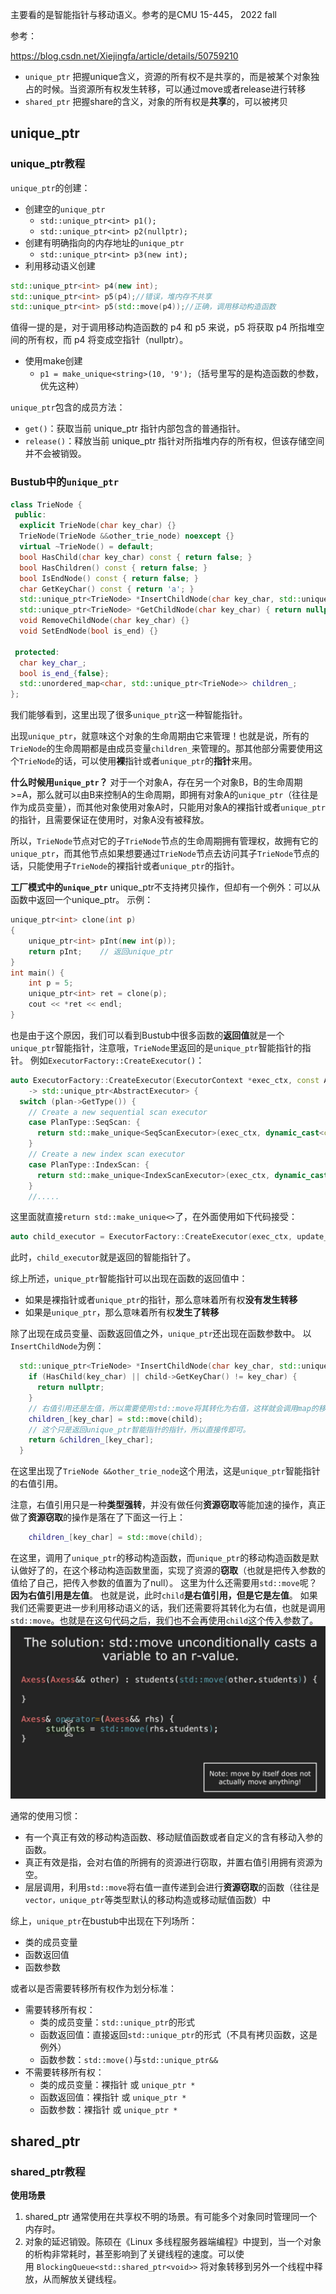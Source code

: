 主要看的是智能指针与移动语义。参考的是CMU 15-445， 2022 fall

参考：

https://blog.csdn.net/Xiejingfa/article/details/50759210

-   `unique_ptr` 把握unique含义，资源的所有权不是共享的，而是被某个对象独占的时候。当资源所有权发生转移，可以通过move或者release进行转移
-   `shared_ptr` 把握share的含义，对象的所有权是**共享**的，可以被拷贝

## unique_ptr
### unique_ptr教程
`unique_ptr`的创建：

- 创建空的`unique_ptr`
	- `std::unique_ptr<int> p1();`
	- `std::unique_ptr<int> p2(nullptr);`
- 创建有明确指向的内存地址的`unique_ptr`
	- `std::unique_ptr<int> p3(new int);`
- 利用移动语义创建
```c++
std::unique_ptr<int> p4(new int);
std::unique_ptr<int> p5(p4);//错误，堆内存不共享
std::unique_ptr<int> p5(std::move(p4));//正确，调用移动构造函数
```
值得一提的是，对于调用移动构造函数的 p4 和 p5 来说，p5 将获取 p4 所指堆空间的所有权，而 p4 将变成空指针（nullptr）。
- 使用make创建
	- `p1 = make_unique<string>(10, '9');`（括号里写的是构造函数的参数，优先这种）

`unique_ptr`包含的成员方法：
- `get()`：获取当前 unique_ptr 指针内部包含的普通指针。
- `release()`：释放当前 unique_ptr 指针对所指堆内存的所有权，但该存储空间并不会被销毁。

### Bustub中的`unique_ptr`
```c++
class TrieNode {
 public:
  explicit TrieNode(char key_char) {}
  TrieNode(TrieNode &&other_trie_node) noexcept {}
  virtual ~TrieNode() = default;
  bool HasChild(char key_char) const { return false; }
  bool HasChildren() const { return false; }
  bool IsEndNode() const { return false; }
  char GetKeyChar() const { return 'a'; }
  std::unique_ptr<TrieNode> *InsertChildNode(char key_char, std::unique_ptr<TrieNode> &&child) { return nullptr; }
  std::unique_ptr<TrieNode> *GetChildNode(char key_char) { return nullptr; }
  void RemoveChildNode(char key_char) {}
  void SetEndNode(bool is_end) {}

 protected:
  char key_char_;
  bool is_end_{false};
  std::unordered_map<char, std::unique_ptr<TrieNode>> children_;
};
```

我们能够看到，这里出现了很多`unique_ptr`这一种智能指针。

出现`unique_ptr`，就意味这个对象的生命周期由它来管理！也就是说，所有的`TrieNode`的生命周期都是由成员变量`children_`来管理的。那其他部分需要使用这个`TrieNode`的话，可以使用**裸**指针或者`unique_ptr`的**指针**来用。

**什么时候用`unique_ptr`？**
对于一个对象A，存在另一个对象B，B的生命周期>=A，那么就可以由B来控制A的生命周期，即拥有对象A的`unique_ptr`（往往是作为成员变量），而其他对象使用对象A时，只能用对象A的裸指针或者`unique_ptr`的指针，且需要保证在使用时，对象A没有被释放。

所以，`TrieNode`节点对它的子`TrieNode`节点的生命周期拥有管理权，故拥有它的`unique_ptr`，而其他节点如果想要通过`TrieNode`节点去访问其子`TrieNode`节点的话，只能使用子`TrieNode`的裸指针或者`unique_ptr`的指针。


**工厂模式中的`unique_ptr`**
unique_ptr不支持拷贝操作，但却有一个例外：可以从函数中返回一个unique_ptr。
示例：
```C++
unique_ptr<int> clone(int p)
{
    unique_ptr<int> pInt(new int(p));
    return pInt;    // 返回unique_ptr
}
int main() {
    int p = 5;
    unique_ptr<int> ret = clone(p);
    cout << *ret << endl;
}
```
也是由于这个原因，我们可以看到Bustub中很多函数的**返回值**就是一个`unique_ptr`智能指针，注意哦，`TrieNode`里返回的是`unique_ptr`智能指针的指针。
例如`ExecutorFactory::CreateExecutor()`：
```c++
auto ExecutorFactory::CreateExecutor(ExecutorContext *exec_ctx, const AbstractPlanNodeRef &plan)
    -> std::unique_ptr<AbstractExecutor> {
  switch (plan->GetType()) {
    // Create a new sequential scan executor
    case PlanType::SeqScan: {
      return std::make_unique<SeqScanExecutor>(exec_ctx, dynamic_cast<const SeqScanPlanNode *>(plan.get()));
    }
    // Create a new index scan executor
    case PlanType::IndexScan: {
      return std::make_unique<IndexScanExecutor>(exec_ctx, dynamic_cast<const IndexScanPlanNode *>(plan.get()));
    }
    //.....
```

这里面就直接`return std::make_unique<>`了，在外面使用如下代码接受：
```c++
auto child_executor = ExecutorFactory::CreateExecutor(exec_ctx, update_plan->GetChildPlan());
```
此时，`child_executor`就是返回的智能指针了。

综上所述，`unique_ptr`智能指针可以出现在函数的返回值中：
- 如果是裸指针或者`unique_ptr`的指针，那么意味着所有权**没有发生转移**
- 如果是`unique_ptr`，那么意味着所有权**发生了转移**


除了出现在成员变量、函数返回值之外，`unique_ptr`还出现在函数参数中。
以`InsertChildNode`为例：
```c++
  std::unique_ptr<TrieNode> *InsertChildNode(char key_char, std::unique_ptr<TrieNode> &&child) {
    if (HasChild(key_char) || child->GetKeyChar() != key_char) {
      return nullptr;
    }
    // 右值引用还是左值，所以需要使用std::move将其转化为右值，这样就会调用map的移动赋值
    children_[key_char] = std::move(child);
    // 这个只是返回unique_ptr智能指针的指针，所以直接传即可。
    return &children_[key_char];
  }
```
在这里出现了`TrieNode &&other_trie_node`这个用法，这是`unique_ptr`智能指针的右值引用。

注意，右值引用只是一种**类型强转**，并没有做任何**资源窃取**等能加速的操作，真正做了**资源窃取**的操作是落在了下面这一行上：
```c++
    children_[key_char] = std::move(child);
```
在这里，调用了`unique_ptr`的移动构造函数，而`unique_ptr`的移动构造函数是默认做好了的，在这个移动构造函数里面，实现了资源的**窃取**（也就是把传入参数的值给了自己，把传入参数的值置为了null）。
这里为什么还需要用`std::move`呢？
**因为右值引用是左值**。
也就是说，此时`child`**是右值引用，但是它是左值**。
如果我们还需要更进一步利用移动语义的话，我们还需要将其转化为右值，也就是调用`std::move`。也就是在这句代码之后，我们也不会再使用`child`这个传入参数了。
![](../../img/Pasted%20image%2020221209185526.png)

通常的使用习惯：
- 有一个真正有效的移动构造函数、移动赋值函数或者自定义的含有移动入参的函数。
- 真正有效是指，会对右值的所拥有的资源进行窃取，并置右值引用拥有资源为空。
- 层层调用，利用`std::move`将右值一直传递到会进行**资源窃取**的函数（往往是`vector，unique_ptr`等类型默认的移动构造或移动赋值函数）中



综上，`unique_ptr`在bustub中出现在下列场所：
- 类的成员变量
- 函数返回值
- 函数参数

或者以是否需要转移所有权作为划分标准：
- 需要转移所有权：
	- 类的成员变量：`std::unique_ptr`的形式
	- 函数返回值：直接返回`std::unique_ptr`的形式（不具有拷贝函数，这是例外）
	- 函数参数：`std::move()`与`std::unique_ptr&&`
- 不需要转移所有权：
	- 类的成员变量：裸指针 或 `unique_ptr *`
	- 函数返回值：裸指针 或 `unique_ptr *`
	- 函数参数：裸指针 或 `unique_ptr *`


## shared_ptr
### shared_ptr教程

 **使用场景**
1.  shared_ptr 通常使用在共享权不明的场景。有可能多个对象同时管理同一个内存时。
2.  对象的延迟销毁。陈硕在《Linux 多线程服务器端编程》中提到，当一个对象的析构非常耗时，甚至影响到了关键线程的速度。可以使用 `BlockingQueue<std::shared_ptr<void>>` 将对象转移到另外一个线程中释放，从而解放关键线程。

